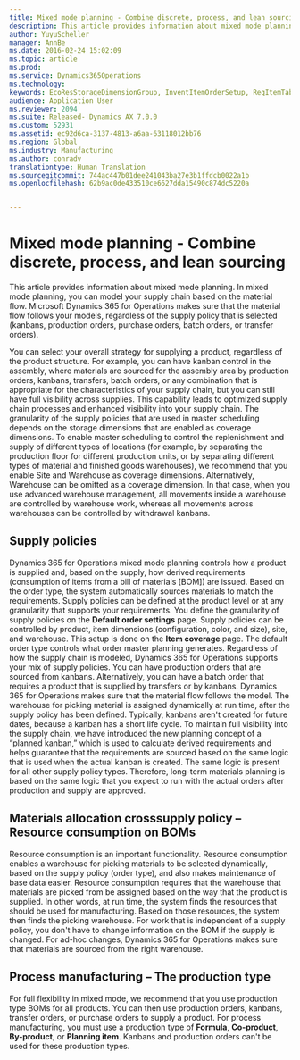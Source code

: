 ```yaml
---
title: Mixed mode planning - Combine discrete, process, and lean sourcing | Microsoft Docs
description: This article provides information about mixed mode planning. In mixed mode planning, you can model your supply chain based on the material flow. Microsoft Dynamics 365 for Operations makes sure that the material flow follows your models, regardless of the supply policy that is selected (kanbans, production orders, purchase orders, batch orders, or transfer orders).
author: YuyuScheller
manager: AnnBe
ms.date: 2016-02-24 15:02:09
ms.topic: article
ms.prod: 
ms.service: Dynamics365Operations
ms.technology: 
keywords: EcoResStorageDimensionGroup, InventItemOrderSetup, ReqItemTable
audience: Application User
ms.reviewer: 2094
ms.suite: Released- Dynamics AX 7.0.0
ms.custom: 52931
ms.assetid: ec92d6ca-3137-4813-a6aa-63118012bb76
ms.region: Global
ms.industry: Manufacturing
ms.author: conradv
translationtype: Human Translation
ms.sourcegitcommit: 744ac447b01dee241043ba27e3b1ffdcb0022a1b
ms.openlocfilehash: 62b9ac0de433510ce6627dda15490c874dc5220a


---
```


# <a name="mixed-mode-planning---combine-discrete-process-and-lean-sourcing"></a>Mixed mode planning - Combine discrete, process, and lean sourcing

This article provides information about mixed mode planning. In mixed mode planning, you can model your supply chain based on the material flow. Microsoft Dynamics 365 for Operations makes sure that the material flow follows your models, regardless of the supply policy that is selected (kanbans, production orders, purchase orders, batch orders, or transfer orders). 

You can select your overall strategy for supplying a product, regardless of the product structure. For example, you can have kanban control in the assembly, where materials are sourced for the assembly area by production orders, kanbans, transfers, batch orders, or any combination that is appropriate for the characteristics of your supply chain, but you can still have full visibility across supplies. This capability leads to optimized supply chain processes and enhanced visibility into your supply chain. The granularity of the supply policies that are used in master scheduling depends on the storage dimensions that are enabled as coverage dimensions. To enable master scheduling to control the replenishment and supply of different types of locations (for example, by separating the production floor for different production units, or by separating different types of material and finished goods warehouses), we recommend that you enable Site and Warehouse as coverage dimensions. Alternatively, Warehouse can be omitted as a coverage dimension. In that case, when you use advanced warehouse management, all movements inside a warehouse are controlled by warehouse work, whereas all movements across warehouses can be controlled by withdrawal kanbans.

## <a name="supply-policies"></a>Supply policies
Dynamics 365 for Operations mixed mode planning controls how a product is supplied and, based on the supply, how derived requirements (consumption of items from a bill of materials \[BOM\]) are issued. Based on the order type, the system automatically sources materials to match the requirements. Supply policies can be defined at the product level or at any granularity that supports your requirements. You define the granularity of supply policies on the **Default order settings** page. Supply policies can be controlled by product, item dimensions (configuration, color, and size), site, and warehouse. This setup is done on the **Item coverage** page. The default order type controls what order master planning generates. Regardless of how the supply chain is modeled, Dynamics 365 for Operations supports your mix of supply policies. You can have production orders that are sourced from kanbans. Alternatively, you can have a batch order that requires a product that is supplied by transfers or by kanbans. Dynamics 365 for Operations makes sure that the material flow follows the model. The warehouse for picking material is assigned dynamically at run time, after the supply policy has been defined. Typically, kanbans aren't created for future dates, because a kanban has a short life cycle. To maintain full visibility into the supply chain, we have introduced the new planning concept of a “planned kanban,” which is used to calculate derived requirements and helps guarantee that the requirements are sourced based on the same logic that is used when the actual kanban is created. The same logic is present for all other supply policy types. Therefore, long-term materials planning is based on the same logic that you expect to run with the actual orders after production and supply are approved.

## <a name="materials-allocation-crosssupply-policy--resource-consumption-on-boms"></a>Materials allocation crosssupply policy – Resource consumption on BOMs
Resource consumption is an important functionality. Resource consumption enables a warehouse for picking materials to be selected dynamically, based on the supply policy (order type), and also makes maintenance of base data easier. Resource consumption requires that the warehouse that materials are picked from be assigned based on the way that the product is supplied. In other words, at run time, the system finds the resources that should be used for manufacturing. Based on those resources, the system then finds the picking warehouse. For work that is independent of a supply policy, you don't have to change information on the BOM if the supply is changed. For ad-hoc changes, Dynamics 365 for Operations makes sure that materials are sourced from the right warehouse.

## <a name="process-manufacturing--the-production-type"></a>Process manufacturing – The production type
For full flexibility in mixed mode, we recommend that you use production type BOMs for all products. You can then use production orders, kanbans, transfer orders, or purchase orders to supply a product. For process manufacturing, you must use a production type of **Formula**, **Co-product**, **By-product**, or **Planning item**. Kanbans and production orders can't be used for these production types.




<!--HONumber=Feb17_HO3-->


